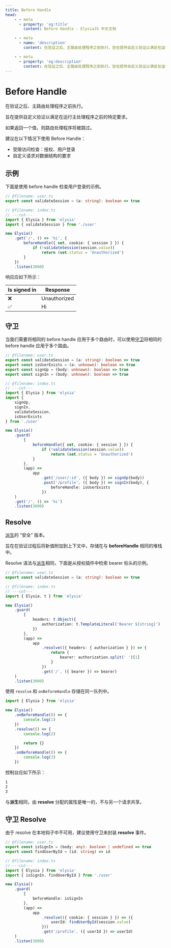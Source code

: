 ```yaml
---
title: Before Handle
head:
    - - meta
      - property: 'og:title'
        content: Before Handle - ElysiaJS 中文文档

    - - meta
      - name: 'description'
        content: 在验证之后、主路由处理程序之前执行。旨在提供自定义验证以满足在运行主处理程序之前的特定要求。建议在以下情况下使用 Before Handle：受限访问检查、授权、用户登录、自定义请求对数据结构的要求。

    - - meta
      - property: 'og:description'
        content: 在验证之后、主路由处理程序之前执行。旨在提供自定义验证以满足在运行主处理程序之前的特定要求。建议在以下情况下使用 Before Handle：受限访问检查、授权、用户登录、自定义请求对数据结构的要求。
---
```


# Before Handle

在验证之后、主路由处理程序之前执行。

旨在提供自定义验证以满足在运行主处理程序之前的特定要求。

如果返回一个值，则路由处理程序将被跳过。

建议在以下情况下使用 Before Handle：

-   受限访问检查：授权、用户登录
-   自定义请求对数据结构的要求

## 示例

下面是使用 before handle 检查用户登录的示例。

```typescript twoslash
// @filename: user.ts
export const validateSession = (a: string): boolean => true

// @filename: index.ts
// ---cut---
import { Elysia } from 'elysia'
import { validateSession } from './user'

new Elysia()
    .get('/', () => 'hi', {
        beforeHandle({ set, cookie: { session } }) {
            if (!validateSession(session.value))
                return (set.status = 'Unauthorized')
        }
    })
    .listen(3000)
```

响应应如下所示：

| Is signed in | Response     |
| ------------ | ------------ |
| ❌           | Unauthorized |
| ✅           | Hi           |

## 守卫

当我们需要将相同的 before handle 应用于多个路由时，可以使用[守卫](#guard)将相同的 before handle 应用于多个路由。

```typescript twoslash
// @filename: user.ts
export const validateSession = (a: string): boolean => true
export const isUserExists = (a: unknown): boolean => true
export const signUp = (body: unknown): boolean => true
export const signIn = (body: unknown): boolean => true

// @filename: index.ts
// ---cut---
import { Elysia } from 'elysia'
import { 
    signUp,
    signIn,
    validateSession, 
    isUserExists
} from './user'

new Elysia()
    .guard(
        {
            beforeHandle({ set, cookie: { session } }) {
                if (!validateSession(session.value))
                    return (set.status = 'Unauthorized')
            }
        },
        (app) =>
            app
                .get('/user/:id', ({ body }) => signUp(body))
                .post('/profile', ({ body }) => signIn(body), {
                    beforeHandle: isUserExists
                })
    )
    .get('/', () => 'hi')
    .listen(3000)
```

## Resolve

[派生](/life-cycle/before-handle#derive)的 “安全” 版本。

旨在在验证过程后将新值附加到上下文中，存储在与 **beforeHandle** 相同的堆栈中。

Resolve 语法与[派生](/life-cycle/before-handle#derive)相同，下面是从授权插件中检索 bearer 标头的示例。

```typescript twoslash
// @filename: user.ts
export const validateSession = (a: string): boolean => true

// @filename: index.ts
// ---cut---
import { Elysia, t } from 'elysia'

new Elysia()
    .guard(
        {
            headers: t.Object({
                authorization: t.TemplateLiteral('Bearer ${string}')
            })
        },
        (app) =>
            app
                .resolve(({ headers: { authorization } }) => {
                    return {
                        bearer: authorization.split(' ')[1]
                    }
                })
                .get('/', ({ bearer }) => bearer)
    )
    .listen(3000)
```

使用 `resolve` 和 `onBeforeHandle` 存储在同一队列中。

```typescript twoslash
import { Elysia } from 'elysia'

new Elysia()
    .onBeforeHandle(() => {
        console.log(1)
    })
    .resolve(() => {
        console.log(2)

        return {}
    })
    .onBeforeHandle(() => {
        console.log(3)
    })
```

控制台应如下所示：

```bash
1
2
3
```

与**派生**相同，由 **resolve** 分配的属性是唯一的，不与另一个请求共享。

## 守卫 Resolve

由于 resolve 在本地钩子中不可用，建议使用守卫来封装 **resolve** 事件。

```typescript twoslash
// @filename: user.ts
export const isSignIn = (body: any): boolean | undefined => true
export const findUserById = (id: string) => id

// @filename: index.ts
// ---cut---
import { Elysia } from 'elysia'
import { isSignIn, findUserById } from './user'

new Elysia()
    .guard(
        {
            beforeHandle: isSignIn
        },
        (app) =>
            app
                .resolve(({ cookie: { session } }) => ({
                    userId: findUserById(session.value)
                }))
                .get('/profile', ({ userId }) => userId)
    )
    .listen(3000)
```
